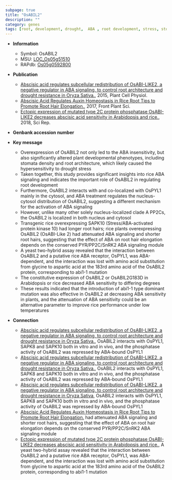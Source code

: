```yaml
---
subpage: true
title: "OsABIL2"
description: ""
category: genes
tags: [root, development, drought,  ABA , root development, stress, stomata, ABA, drought stress, nucleus, root architecture, plant development, Kinase, root hair, protein kinase]
---
```


* **Information**  
    + Symbol: OsABIL2  
    + MSU: [LOC_Os05g51510](http://rice.plantbiology.msu.edu/cgi-bin/ORF_infopage.cgi?orf=LOC_Os05g51510)  
    + RAPdb: [Os05g0592800](http://rapdb.dna.affrc.go.jp/viewer/gbrowse_details/irgsp1?name=Os05g0592800)  

* **Publication**  
    + [Abscisic acid regulates subcellular redistribution of OsABI-LIKE2, a negative regulator in ABA signaling, to control root architecture and drought resistance in Oryza Sativa.](http://www.ncbi.nlm.nih.gov/pubmed?term=Abscisic+acid+regulates+subcellular+redistribution+of+OsABI-LIKE2,+a+negative+regulator+in+ABA+signaling,+to+control+root+architecture+and+drought+resistance+in+Oryza+Sativa.%5BTitle%5D), 2015, Plant Cell Physiol.
    + [Abscisic Acid Regulates Auxin Homeostasis in Rice Root Tips to Promote Root Hair Elongation.](http://www.ncbi.nlm.nih.gov/pubmed?term=Abscisic+Acid+Regulates+Auxin+Homeostasis+in+Rice+Root+Tips+to+Promote+Root+Hair+Elongation.%5BTitle%5D), 2017, Front Plant Sci.
    + [Ectopic expression of mutated type 2C protein phosphatase OsABI-LIKE2 decreases abscisic acid sensitivity in Arabidopsis and rice.](http://www.ncbi.nlm.nih.gov/pubmed?term=Ectopic+expression+of+mutated+type+2C+protein+phosphatase+OsABI-LIKE2+decreases+abscisic+acid+sensitivity+in+Arabidopsis+and+rice.%5BTitle%5D), 2018, Sci Rep.

* **Genbank accession number**  

* **Key message**  
    + Overexpression of OsABIL2 not only led to the ABA insensitivity, but also significantly altered plant developmental phenotypes, including stomata density and root architecture, which likely caused the hypersensitivity to drought stress
    + Taken together, this study provides significant insights into rice ABA signaling and indicates the important role of OsABIL2 in regulating root development
    + Furthermore, OsABIL2 interacts with and co-localized with OsPYL1 mainly in the cytosol, and ABA treatment regulates the nucleus-cytosol distribution of OsABIL2, suggesting a different mechanism for the activation of ABA signaling
    + However, unlike many other solely nucleus-localized clade A PP2Cs, the OsABIL2 is localized in both nucleus and cytosol
    + Transgenic rice overexpressing SAPK10 (Stress/ABA-activated protein kinase 10) had longer root hairs; rice plants overexpressing OsABIL2 (OsABI-Like 2) had attenuated ABA signaling and shorter root hairs, suggesting that the effect of ABA on root hair elongation depends on the conserved PYR/PP2C/SnRK2 ABA signaling module
    + A yeast two-hybrid assay revealed that the interaction between OsABIL2 and a putative rice ABA receptor, OsPYL1, was ABA-dependent, and the interaction was lost with amino acid substitution from glycine to aspartic acid at the 183rd amino acid of the OsABIL2 protein, corresponding to abi1-1 mutation
    + The constitutive expression of OsABIL2 or OsABIL2G183D in Arabidopsis or rice decreased ABA sensitivity to differing degrees
    + These results indicated that the introduction of abi1-1 type dominant mutation was also effective in OsABIL2 at decreasing ABA sensitivity in plants, and the attenuation of ABA sensitivity could be an alternative parameter to improve rice performance under low temperatures

* **Connection**  
    + [Abscisic acid regulates subcellular redistribution of OsABI-LIKE2, a negative regulator in ABA signaling, to control root architecture and drought resistance in Oryza Sativa.](http://www.ncbi.nlm.nih.gov/pubmed?term=Abscisic+acid+regulates+subcellular+redistribution+of+OsABI-LIKE2,+a+negative+regulator+in+ABA+signaling,+to+control+root+architecture+and+drought+resistance+in+Oryza+Sativa.%5BTitle%5D), OsABIL2 interacts with OsPYL1, SAPK8 and SAPK10 both in vitro and in vivo, and the phosphatase activity of OsABIL2 was repressed by ABA-bound OsPYL1
    + [Abscisic acid regulates subcellular redistribution of OsABI-LIKE2, a negative regulator in ABA signaling, to control root architecture and drought resistance in Oryza Sativa.](http://www.ncbi.nlm.nih.gov/pubmed?term=Abscisic+acid+regulates+subcellular+redistribution+of+OsABI-LIKE2,+a+negative+regulator+in+ABA+signaling,+to+control+root+architecture+and+drought+resistance+in+Oryza+Sativa.%5BTitle%5D), OsABIL2 interacts with OsPYL1, SAPK8 and SAPK10 both in vitro and in vivo, and the phosphatase activity of OsABIL2 was repressed by ABA-bound OsPYL1
    + [Abscisic acid regulates subcellular redistribution of OsABI-LIKE2, a negative regulator in ABA signaling, to control root architecture and drought resistance in Oryza Sativa](http://www.ncbi.nlm.nih.gov/pubmed?term=Abscisic+acid+regulates+subcellular+redistribution+of+OsABI-LIKE2,+a+negative+regulator+in+ABA+signaling,+to+control+root+architecture+and+drought+resistance+in+Oryza+Sativa%5BTitle%5D), OsABIL2 interacts with OsPYL1, SAPK8 and SAPK10 both in vitro and in vivo, and the phosphatase activity of OsABIL2 was repressed by ABA-bound OsPYL1
    + [Abscisic Acid Regulates Auxin Homeostasis in Rice Root Tips to Promote Root Hair Elongation.](OsABI-Like+2) had attenuated ABA signaling and shorter root hairs, suggesting that the effect of ABA on root hair elongation depends on the conserved PYR/PP2C/SnRK2 ABA signaling module
    + [Ectopic expression of mutated type 2C protein phosphatase OsABI-LIKE2 decreases abscisic acid sensitivity in Arabidopsis and rice.](http://www.ncbi.nlm.nih.gov/pubmed?term=Ectopic+expression+of+mutated+type+2C+protein+phosphatase+OsABI-LIKE2+decreases+abscisic+acid+sensitivity+in+Arabidopsis+and+rice.%5BTitle%5D),  A yeast two-hybrid assay revealed that the interaction between OsABIL2 and a putative rice ABA receptor, OsPYL1, was ABA-dependent, and the interaction was lost with amino acid substitution from glycine to aspartic acid at the 183rd amino acid of the OsABIL2 protein, corresponding to abi1-1 mutation



